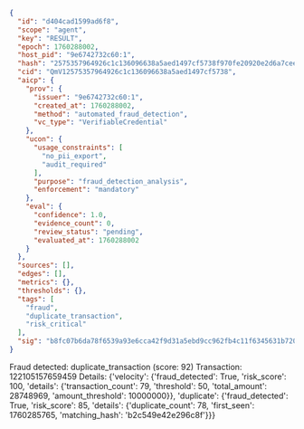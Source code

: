 ```json
{
  "id": "d404cad1599ad6f8",
  "scope": "agent",
  "key": "RESULT",
  "epoch": 1760288002,
  "host_pid": "9e6742732c60:1",
  "hash": "2575357964926c1c136096638a5aed1497cf5738f970fe20920e2d6a7cee1213",
  "cid": "QmV12575357964926c1c136096638a5aed1497cf5738",
  "aicp": {
    "prov": {
      "issuer": "9e6742732c60:1",
      "created_at": 1760288002,
      "method": "automated_fraud_detection",
      "vc_type": "VerifiableCredential"
    },
    "ucon": {
      "usage_constraints": [
        "no_pii_export",
        "audit_required"
      ],
      "purpose": "fraud_detection_analysis",
      "enforcement": "mandatory"
    },
    "eval": {
      "confidence": 1.0,
      "evidence_count": 0,
      "review_status": "pending",
      "evaluated_at": 1760288002
    }
  },
  "sources": [],
  "edges": [],
  "metrics": {},
  "thresholds": {},
  "tags": [
    "fraud",
    "duplicate_transaction",
    "risk_critical"
  ],
  "sig": "b8fc07b6da78f6539a93e6cca42f9d31a5ebd9cc962fb4c11f6345631b720b38"
}
```

Fraud detected: duplicate_transaction (score: 92)
Transaction: 122105157659459
Details: {'velocity': {'fraud_detected': True, 'risk_score': 100, 'details': {'transaction_count': 79, 'threshold': 50, 'total_amount': 28748969, 'amount_threshold': 10000000}}, 'duplicate': {'fraud_detected': True, 'risk_score': 85, 'details': {'duplicate_count': 78, 'first_seen': 1760285765, 'matching_hash': 'b2c549e42e296c8f'}}}